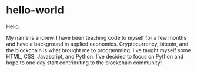 # hello-world

Hello,

My name is andrew.  I have been teaching code to myself for a few months and have a background in applied economics.  Cryptocurrency, bitcoin, and the blockchain is what brought me to programming.  I've taught myself some HTML, CSS, Javascript, and Python.  I've decided to focus on Python and hope to one day start contributing to the blockchain community!  
